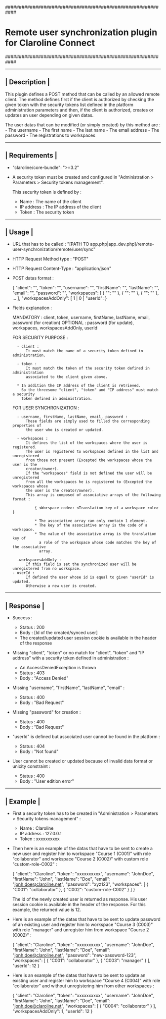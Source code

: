 ############################################################
# Remote user synchronization plugin for Claroline Connect #
############################################################


---------------
| Description |
---------------

This plugin defines a POST method that can be called by an allowed remote client.
The method defines first if the client is authorized by checking the given token with
the security tokens list defined in the platform administration parameters
and then, if the client is authorized, creates or updates an user depending on given datas.

The user datas that can be modified (or simply created) by this method are :
    - The username
    - The first name
    - The last name
    - The email address
    - The password
    - The registrations to workspaces


----------------
| Requirements |
----------------

* "claroline/core-bundle": ">=3.2"

* A security token must be created and configured in "Administration > Parameters > Security tokens management".

    This security token is defined by :
    - Name : The name of the client
    - IP address : The IP address of the client
    - Token : The security token


---------
| Usage |
---------

* URL that has to be called :
"[PATH TO app.php|app_dev.php]/remote-user-synchronization/remote/user/sync"

* HTTP Request Method type : "POST"

* HTTP Request Content-Type : "application/json"

* POST datas format :

    {
        "client": "<Name of the client defined in Administration>",
        "token": "<Token defined in Administration>",
        "username": "<Username>",
        "firstName": "<First name>",
        "lastName": "<Last name>",
        "email": "<Email address>",
        "password": "<Password>",
        "workspaces":
        [
            {
                "<Workspace code>": "<Translation key of a workspace role>"
            },
            {
                "<Workspace code>": "<Translation key of a workspace role>"
            },
            {
                "<Workspace code>": "<Translation key of a workspace role>"
            },
            ...
        ],
        "workspacesAddOnly": [ 1 | 0 ]
        "userId": <Id of a user>
    }

* Fields explanation :

    MANDATORY : client, token, username, firstName, lastName, email, password (for creation)
    OPTIONAL : password (for update), workspaces, workspacesAddOnly, userId

    FOR SECURITY PURPOSE :

        - client :
            It must match the name of a security token defined in administration.

        - token :
            It must match the token of the security token defined in administration
            associated to the client given above.

        * In addition the IP address of the client is retrieved.
          So the threesome "client", "token" and "IP address" must match a security
          token defined in administration.

    FOR USER SYNCHRONIZATION :

        - username, firstName, lastName, email, password :
            These fields are simply used to filled the corresponding properties of
            the user who is created or updated.

        - workspaces :
            It defines the list of the workspaces where the user is registered.
            The user is registered to workspaces defined in the list and unregistered
            from those not present (Excepted the workspaces whose the user is the
            creator/owner).
            If the "workspaces" field is not defined the user will be unregistered
            from all the workspaces he is registered to (Excepted the workspaces whose
            the user is the creator/owner).
            This array is composed of associative arrays of the following format :

                { <Worspace code>: <Translation key of a workspace role> }
            
                * The associative array can only contain 1 element.
                * The key of the associative array is the code of a workspace.
                * The value of the associative array is the translation key of
                  a role of the workspace whose code matches the key of the associative
                  array.

        -workspacesAddOnly :
            If this field is set the synchronized user will be unregistered from no workspace.
      - userId :
            If defined the user whose id is equal to given "userId" is updated.
            Otherwise a new user is created.


------------
| Response |
------------

* Success :
    
    - Status : 200
    - Body : [Id of the created/synced user]
    - The created/updated user session cookie is available in the header of the
      response

* Missing "client", "token" or no match for "client", "token" and "IP address"
  with a security token defined in administration :

    - An AccessDeniedException is thrown
    - Status : 403
    - Body : "Access Denied"

* Missing "username", "firstName", "lastName", "email" :

    - Status : 400
    - Body : "Bad Request"

* Missing "password" for creation :

    - Status : 400
    - Body : "Bad Request"

* "userId" is defined but associated user cannot be found in the platform :

    - Status : 404
    - Body : "Not found"

* User cannot be created or updated because of invalid data format or unicity
  constraint :

    - Status : 400
    - Body : "User edition error"
  

-----------
| Example |
-----------

* First a security token has to be created in
  "Administration > Parameters > Security tokens management" :

    - Name : Claroline
    - IP address : 127.0.0.1
    - Token : xxxxxxxxxx

* Then here is an example of the datas that have to be sent to create a new user
  and register him to workspace "Course 1 (C001)" with role "collaborator" and
  workspace "Course 2 (C002)" with custom role "custom-role-C002" :

    {
        "client": "Claroline",
        "token": "xxxxxxxxxx",
        "username": "JohnDoe",
        "firstName": "John",
        "lastName": "Doe",
        "email": "jonh.doe@claroline.net",
        "password": "xyz123",
        "workspaces":
        [
            {
                "C001": "collaborator"
            },
            {
                "C002": "custom-role-C002"
            }
        ]
    }

  The id of the newly created user is returned as response. His user session cookie
  is available in the header of the response.
  For this example, the returned value is 12.

* Here is an example of the datas that have to be sent to update password of
  an existing user and register him to workspace "Course 3 (C003)" with role
  "manager" and unregister him from workspace "Course 2 (C002)" :

    {
        "client": "Claroline",
        "token": "xxxxxxxxxx",
        "username": "JohnDoe",
        "firstName": "John",
        "lastName": "Doe",
        "email": "jonh.doe@claroline.net",
        "password": "new-password-123",
        "workspaces":
        [
            {
                "C001": "collaborator"
            },
            {
                "C003": "manager"
            }
        ],
        "userId": 12
    }

* Here is an example of the datas that have to be sent to update an existing user
  and register him to workspace "Course 4 (C004)" with role "collaborator"
  and without unregistering him from other workspaces :

    {
        "client": "Claroline",
        "token": "xxxxxxxxxx",
        "username": "JohnDoe",
        "firstName": "John",
        "lastName": "Doe",
        "email": "jonh.doe@claroline.net",
        "workspaces":
        [
            {
                "C004": "collaborator"
            }
        ],
        "workspacesAddOnly": 1,
        "userId": 12
    }